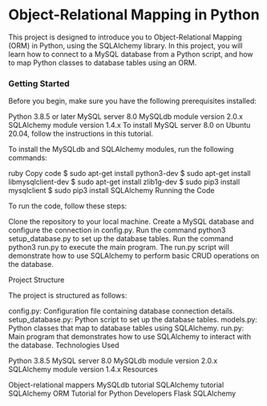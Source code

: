 # Object-Relational Mapping in Python

This project is designed to introduce you to Object-Relational Mapping (ORM) in Python, using the SQLAlchemy library. In this project, you will learn how to connect to a MySQL database from a Python script, and how to map Python classes to database tables using an ORM.

 ### Getting Started

Before you begin, make sure you have the following prerequisites installed:

Python 3.8.5 or later
MySQL server 8.0
MySQLdb module version 2.0.x
SQLAlchemy module version 1.4.x
To install MySQL server 8.0 on Ubuntu 20.04, follow the instructions in this tutorial.

To install the MySQLdb and SQLAlchemy modules, run the following commands:

ruby
Copy code
$ sudo apt-get install python3-dev
$ sudo apt-get install libmysqlclient-dev
$ sudo apt-get install zlib1g-dev
$ sudo pip3 install mysqlclient
$ sudo pip3 install SQLAlchemy
Running the Code

To run the code, follow these steps:

Clone the repository to your local machine.
Create a MySQL database and configure the connection in config.py.
Run the command python3 setup_database.py to set up the database tables.
Run the command python3 run.py to execute the main program.
The run.py script will demonstrate how to use SQLAlchemy to perform basic CRUD operations on the database.

Project Structure

The project is structured as follows:

config.py: Configuration file containing database connection details.
setup_database.py: Python script to set up the database tables.
models.py: Python classes that map to database tables using SQLAlchemy.
run.py: Main program that demonstrates how to use SQLAlchemy to interact with the database.
Technologies Used

Python 3.8.5
MySQL server 8.0
MySQLdb module version 2.0.x
SQLAlchemy module version 1.4.x
Resources

Object-relational mappers
MySQLdb tutorial
SQLAlchemy tutorial
SQLAlchemy ORM Tutorial for Python Developers
Flask SQLAlchemy

